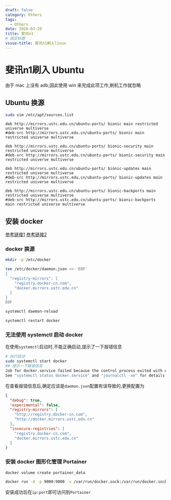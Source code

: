 ```yaml
---
draft: false
category: Others
tags:
  - Others
date: 2020-03-29
title: 斐讯n1
# 固定标题
vssue-title: 斐讯n1刷入linux
---
```

# 斐讯n1刷入 Ubuntu

由于 mac 上没有 adb,因此使用 win 来完成此项工作,刷机工作就忽略

## Ubuntu 换源

```bash
sudo vim /etc/apt/sources.list
```

```list
deb http://mirrors.ustc.edu.cn/ubuntu-ports/ bionic main restricted universe multiverse
#deb-src http://mirrors.ustc.edu.cn/ubuntu-ports/ bionic main restricted universe multiverse

deb http://mirrors.ustc.edu.cn/ubuntu-ports/ bionic-security main restricted universe multiverse
#deb-src http://mirrors.ustc.edu.cn/ubuntu-ports/ bionic-security main restricted universe multiverse

deb http://mirrors.ustc.edu.cn/ubuntu-ports/ bionic-updates main restricted universe multiverse
#deb-src http://mirrors.ustc.edu.cn/ubuntu-ports/ bionic-updates main restricted universe multiverse

deb http://mirrors.ustc.edu.cn/ubuntu-ports/ bionic-backports main restricted universe multiverse
#deb-src http://mirrors.ustc.edu.cn/ubuntu-ports/ bionic-backports main restricted universe multiverse
```

## 安装 docker
[参考链接1](https://vuepress.mirror.docker-practice.com/install/ubuntu.html#%E4%BD%BF%E7%94%A8-apt-%E5%AE%89%E8%A3%85)
[参考链接2](https://www.right.com.cn/forum/thread-430903-1-1.html)

### docker 换源
```bash
mkdir -p /etc/docker

tee /etc/docker/daemon.json <<-'EOF'
{
  "registry-mirrors": [
    "registry.docker-cn.com",
    "docker.mirrors.ustc.edu.cn"
  ]
}
EOF

systemctl daemon-reload

systemctl restart docker
```

### 无法使用 systemctl 启动 docker
在使用` systemctl `启动时,不能正确启动,提示了一下报错信息
```bash
# 执行启动
sudo systemctl start docker
## 提示一下报错信息
Job for docker.service failed because the control process exited with error code.
See "systemctl status docker.service" and "journalctl -xe" for details.
```

在查看报错信息后,确定应该是` daemon.json `配置有误导致的,更换配置为

```json
{
  "debug": true,
  "experimental": false,
  "registry-mirrors": [
    "http://registry.docker-cn.com",
    "http://docker.mirrors.ustc.edu.cn"
  ],
  "insecure-registries": [
    "registry.docker-cn.com",
    "docker.mirrors.ustc.edu.cn"
  ]
}
```

### 安装 docker 图形化管理 Portainer
```bash
docker volume create portainer_data

docker run -d -p 9000:9000 -v /var/run/docker.sock:/var/run/docker.sock -v portainer_data:/data portainer/portainer:linux-arm64
```
安装成功后在` ip:port `即可访问到` Portainer `